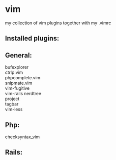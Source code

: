 vim
===

my collection of vim plugins together with my .vimrc

Installed plugins:
------------------

General:
------------------
bufexplorer      
ctrlp.vim  
phpcomplete.vim  
snipmate.vim  
vim-fugitive  
vim-rails
nerdtree   
project          
tagbar        
vim-less

Php:
------------------
checksyntax_vim  

Rails:
------------------
